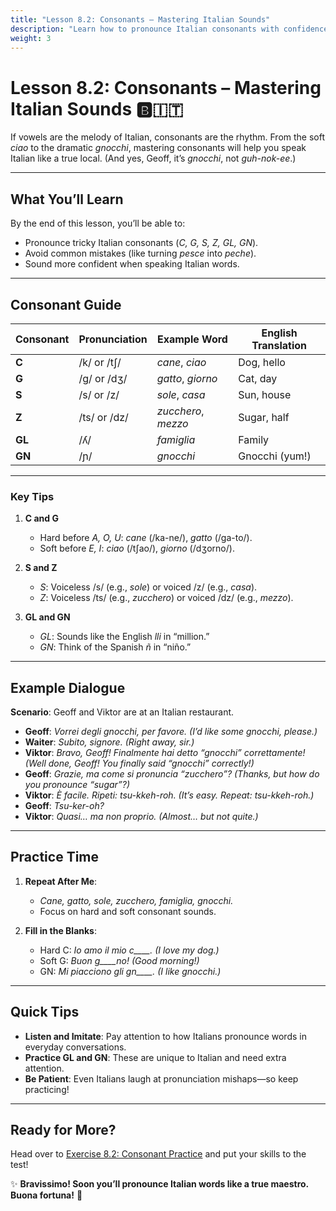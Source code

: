 ```yaml
---
title: "Lesson 8.2: Consonants – Mastering Italian Sounds"
description: "Learn how to pronounce Italian consonants with confidence and avoid sounding like Geoff ordering ‘gnocchi’."
weight: 3
---
```


# Lesson 8.2: Consonants – Mastering Italian Sounds 🅱️🇮🇹  

If vowels are the melody of Italian, consonants are the rhythm. From the soft *ciao* to the dramatic *gnocchi*, mastering consonants will help you speak Italian like a true local. (And yes, Geoff, it’s *gnocchi*, not *guh-nok-ee*.)

---

## What You’ll Learn  

By the end of this lesson, you’ll be able to:  
- Pronounce tricky Italian consonants (*C, G, S, Z, GL, GN*).  
- Avoid common mistakes (like turning *pesce* into *peche*).  
- Sound more confident when speaking Italian words.  

---

## Consonant Guide  

| Consonant | Pronunciation | Example Word  | English Translation |  
|-----------|---------------|---------------|---------------------|  
| **C**     | /k/ or /tʃ/   | *cane*, *ciao* | Dog, hello          |  
| **G**     | /g/ or /dʒ/   | *gatto*, *giorno* | Cat, day           |  
| **S**     | /s/ or /z/    | *sole*, *casa*  | Sun, house          |  
| **Z**     | /ts/ or /dz/  | *zucchero*, *mezzo* | Sugar, half       |  
| **GL**    | /ʎ/           | *famiglia*      | Family              |  
| **GN**    | /ɲ/           | *gnocchi*       | Gnocchi (yum!)      |  

---

### Key Tips  

1. **C and G**  
   - Hard before *A, O, U*: *cane* (/ka-ne/), *gatto* (/ga-to/).  
   - Soft before *E, I*: *ciao* (/tʃao/), *giorno* (/dʒorno/).  

2. **S and Z**  
   - *S*: Voiceless /s/ (e.g., *sole*) or voiced /z/ (e.g., *casa*).  
   - *Z*: Voiceless /ts/ (e.g., *zucchero*) or voiced /dz/ (e.g., *mezzo*).  

3. **GL and GN**  
   - *GL*: Sounds like the English *lli* in “million.”  
   - *GN*: Think of the Spanish *ñ* in “niño.”  

---

## Example Dialogue  

**Scenario**: Geoff and Viktor are at an Italian restaurant.  

- **Geoff**: *Vorrei degli gnocchi, per favore.* *(I’d like some gnocchi, please.)*  
- **Waiter**: *Subito, signore.* *(Right away, sir.)*  
- **Viktor**: *Bravo, Geoff! Finalmente hai detto “gnocchi” correttamente!* *(Well done, Geoff! You finally said “gnocchi” correctly!)*  
- **Geoff**: *Grazie, ma come si pronuncia “zucchero”?* *(Thanks, but how do you pronounce “sugar”?)*  
- **Viktor**: *È facile. Ripeti: tsu-kkeh-roh.* *(It’s easy. Repeat: tsu-kkeh-roh.)*  
- **Geoff**: *Tsu-ker-oh?*  
- **Viktor**: *Quasi… ma non proprio.* *(Almost… but not quite.)*  

---

## Practice Time  

1. **Repeat After Me**:  
   - *Cane, gatto, sole, zucchero, famiglia, gnocchi.*  
   - Focus on hard and soft consonant sounds.  

2. **Fill in the Blanks**:  
   - Hard C: *Io amo il mio c____.* *(I love my dog.)*  
   - Soft G: *Buon g____no!* *(Good morning!)*  
   - GN: *Mi piacciono gli gn____.* *(I like gnocchi.)*  

---

## Quick Tips  

- **Listen and Imitate**: Pay attention to how Italians pronounce words in everyday conversations.  
- **Practice GL and GN**: These are unique to Italian and need extra attention.  
- **Be Patient**: Even Italians laugh at pronunciation mishaps—so keep practicing!  

---

## Ready for More?  

Head over to [Exercise 8.2: Consonant Practice](../exercise8.2/) and put your skills to the test!  

✨ **Bravissimo! Soon you’ll pronounce Italian words like a true maestro. Buona fortuna!** 🌟  
